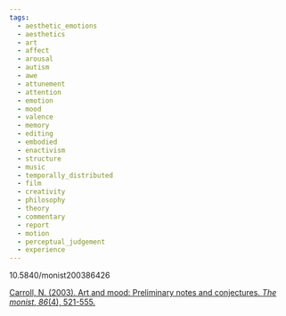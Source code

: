 ```yaml
---
tags:
  - aesthetic_emotions
  - aesthetics
  - art
  - affect
  - arousal
  - autism
  - awe
  - attunement
  - attention
  - emotion
  - mood
  - valence
  - memory
  - editing
  - embodied
  - enactivism
  - structure
  - music
  - temporally_distributed
  - film
  - creativity
  - philosophy
  - theory
  - commentary
  - report
  - motion
  - perceptual_judgement
  - experience
---
```

10.5840/monist200386426

[Carroll, N. (2003). Art and mood: Preliminary notes and conjectures. _The monist_, _86_(4), 521-555.](https://www.jstor.org/stable/pdf/27903843.pdf?casa_token=q41hErXsgj8AAAAA:WsXgSOcQzIj8IsfmbNvFfArbV7tcMVfgnyuklosEqK-AqHrsma2jJ1URtON6y1Wx4hREvaQ4wlvLIT6qFSNDR_Fuk_HhSRd8Z6ZfJlp-IZN0zwFFwRc)